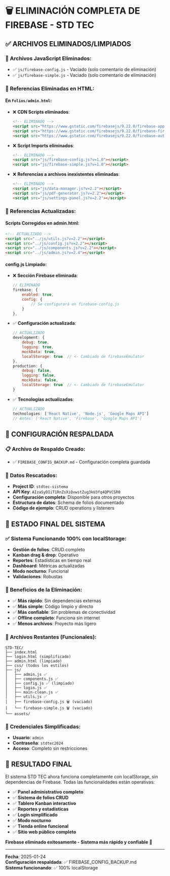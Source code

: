 # 🗑️ ELIMINACIÓN COMPLETA DE FIREBASE - STD TEC

## ✅ ARCHIVOS ELIMINADOS/LIMPIADOS

### 📁 **Archivos JavaScript Eliminados:**
- ✅ `js/firebase-config.js` - Vaciado (solo comentario de eliminación)
- ✅ `js/firebase-simple.js` - Vaciado (solo comentario de eliminación)

### 📄 **Referencias Eliminadas en HTML:**

#### **En `Folios/admin.html`:**
- ❌ **CDN Scripts eliminados**:
  ```html
  <!-- ELIMINADO -->
  <script src="https://www.gstatic.com/firebasejs/9.22.0/firebase-app-compat.js"></script>
  <script src="https://www.gstatic.com/firebasejs/9.22.0/firebase-firestore-compat.js"></script>
  <script src="https://www.gstatic.com/firebasejs/9.22.0/firebase-auth-compat.js"></script>
  ```

- ❌ **Script Imports eliminados**:
  ```html
  <!-- ELIMINADO -->
  <script src="js/firebase-config.js?v=1.0"></script>
  <script src="js/firebase-simple.js?v=1.0"></script>
  ```

- ❌ **Referencias a archivos inexistentes eliminadas**:
  ```html
  <!-- ELIMINADO -->
  <script src="js/data-manager.js?v=2.2"></script>
  <script src="js/pdf-generator.js?v=2.2"></script>
  <script src="js/settings-panel.js?v=2.2"></script>
  ```

### 🔧 **Referencias Actualizadas:**

#### **Scripts Corregidos en admin.html:**
```html
<!-- ACTUALIZADO -->
<script src="../js/utils.js?v=2.2"></script>
<script src="../js/config.js?v=2.2"></script>
<script src="../js/components.js?v=2.2"></script>
<script src="../js/admin.js?v=2.4"></script>
```

#### **config.js Limpiado:**
- ❌ **Sección Firebase eliminada**:
  ```javascript
  // ELIMINADO
  firebase: {
      enabled: true,
      config: {
          // Se configurará en firebase-config.js
      }
  },
  ```

- ✅ **Configuración actualizada**:
  ```javascript
  // ACTUALIZADO
  development: {
      debug: true,
      logging: true,
      mockData: true,
      localStorage: true  // <- Cambiado de firebaseEmulator
  },
  production: {
      debug: false,
      logging: false,
      mockData: false,
      localStorage: true  // <- Cambiado de firebaseEmulator
  }
  ```

- ✅ **Tecnologías actualizadas**:
  ```javascript
  // ACTUALIZADO
  technologies: ['React Native', 'Node.js', 'Google Maps API']
  // Antes: ['React Native', 'Firebase', 'Google Maps API']
  ```

## 💾 **CONFIGURACIÓN RESPALDADA**

### 📋 **Archivo de Respaldo Creado:**
- ✅ `FIREBASE_CONFIG_BACKUP.md` - Configuración completa guardada

### 🔑 **Datos Rescatados:**
- **Project ID**: `stdtec-sistema`
- **API Key**: `AIzaSyDIiT1RnZsXiQvwstZug3kU3fq4QPVCSR0`
- **Configuración completa**: Disponible para otros proyectos
- **Estructura de datos**: Schema de folios documentado
- **Código de ejemplo**: CRUD operations y listeners

## 🎯 **ESTADO FINAL DEL SISTEMA**

### ✅ **Sistema Funcionando 100% con localStorage:**
- **Gestión de folios**: CRUD completo
- **Kanban drag & drop**: Operativo
- **Reportes**: Estadísticas en tiempo real
- **Dashboard**: Métricas actualizadas
- **Modo nocturno**: Funcional
- **Validaciones**: Robustas

### 🚀 **Beneficios de la Eliminación:**
- ✅ **Más rápido**: Sin dependencias externas
- ✅ **Más simple**: Código limpio y directo
- ✅ **Más confiable**: Sin problemas de conectividad
- ✅ **Offline completo**: Funciona sin internet
- ✅ **Menos archivos**: Proyecto más ligero

### 📁 **Archivos Restantes (Funcionales):**
```
STD-TEC/
├── index.html
├── login.html (simplificado)
├── admin.html (limpiado)
├── css/ (todos los estilos)
├── js/
│   ├── admin.js ✅
│   ├── components.js ✅
│   ├── config.js ✅ (limpiado)
│   ├── login.js ✅
│   ├── main-clean.js ✅
│   ├── utils.js ✅
│   ├── firebase-config.js 🗑️ (vaciado)
│   └── firebase-simple.js 🗑️ (vaciado)
└── assets/
```

### 🔑 **Credenciales Simplificadas:**
- **Usuario**: `admin`
- **Contraseña**: `stdtec2024`
- **Acceso**: Completo sin restricciones

## 🎊 **RESULTADO FINAL**

El sistema STD TEC ahora funciona completamente con localStorage, sin dependencias de Firebase. Todas las funcionalidades están operativas:

- ✅ **Panel administrativo completo**
- ✅ **Sistema de folios CRUD**
- ✅ **Tablero Kanban interactivo**
- ✅ **Reportes y estadísticas**
- ✅ **Login simplificado**
- ✅ **Modo nocturno**
- ✅ **Tienda online funcional**
- ✅ **Sitio web público completo**

**Firebase eliminado exitosamente - Sistema más rápido y confiable** 🚀

---

**Fecha**: 2025-01-24  
**Configuración respaldada**: ✅ FIREBASE_CONFIG_BACKUP.md  
**Sistema funcionando**: ✅ 100% localStorage
